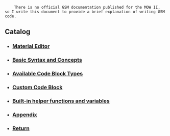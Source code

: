         There is no official GSM documentation published for the MOW II, so I write this document to provide a brief explanation of writing GSM code.
  
## Catalog
* ### [Material Editor](./materialed.md)
* ### [Basic Syntax and Concepts](./basic.md)
* ### [Available Code Block Types](./codeBlock.md)
* ### [Custom Code Block](./custom.md)
* ### [Built-in helper functions and variables](./helper.md)
* ### [Appendix](./other.md)
* ### [Return](../../READMEeng.md)